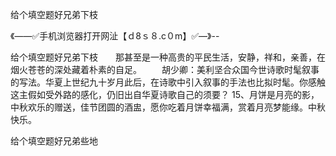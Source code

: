 给个填空题好兄弟下枝

《——✅手机浏览器打开网沚【ｄ8ｓ８.c０m】✅—》--

给个填空题好兄弟下枝　　那甚至是一种高贵的平民生活，安静，祥和，亲善，在烟火苍苍的深处藏着朴素的自足。
　　胡少卿：美利坚合众国今世诗歌时髦叙事的写法。华夏上世纪九十岁月此后，在诗歌中引入叙事的手法也比拟时髦。你感触这主假如受外路的感化，仍旧出自华夏诗歌自己的须要？
		15、月饼是月亮的影，中秋欢乐的赠送，佳节团圆的酒盅，愿你吃着月饼幸福满，赏着月亮梦能缘。中秋快乐。





给个填空题好兄弟些地
